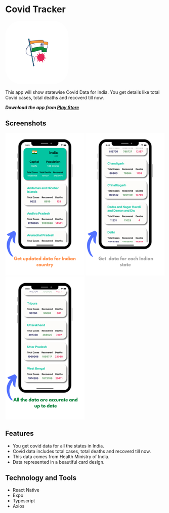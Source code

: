 # Covid Tracker

<img src="https://github.com/BrijenMakwana/CovidTracker/blob/main/assets/images/icon.png" width="200" height="200" style="border-radius:50px;">

This app will show statewise Covid Data for India. You get details like total Covid cases, total deaths and recoverd till now.

***Download the app from [Play Store](https://play.google.com/store/apps/details?id=com.brijenmakwana.IndiaCovidTracker)***

## Screenshots

<img src="https://github.com/BrijenMakwana/CovidTracker/blob/main/assets/images/screenshot_1.png" width="250" height="450"> <img src="https://github.com/BrijenMakwana/CovidTracker/blob/main/assets/images/screenshot_2.png" width="250" height="450"> <img src="https://github.com/BrijenMakwana/CovidTracker/blob/main/assets/images/screenshot_3.png" width="250" height="450">

## Features

- You get covid data for all the states in India.
- Covid data includes total cases, total deaths and recoverd till now.
- This data comes from Health Ministry of India.
- Data represented in a beautiful card design. 

## Technology and Tools

 - React Native
 - Expo
 - Typescript
 - Axios

